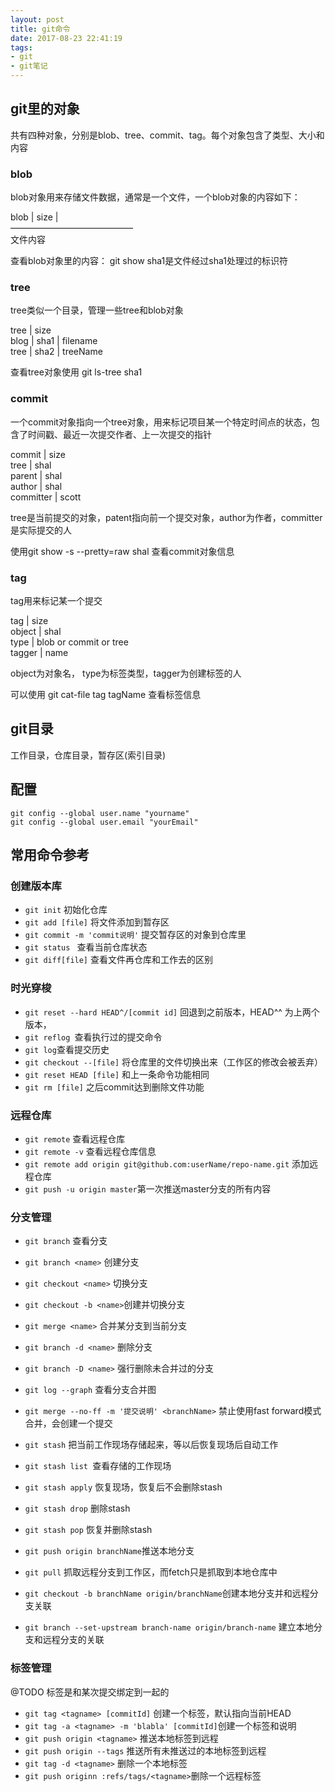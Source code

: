 ```yaml
---
layout: post
title: git命令
date: 2017-08-23 22:41:19
tags:
- git
- git笔记
---
```

## git里的对象
共有四种对象，分别是blob、tree、commit、tag。每个对象包含了类型、大小和内容
### blob
blob对象用来存储文件数据，通常是一个文件，一个blob对象的内容如下：

blob | size |       
——————————————      
文件内容

查看blob对象里的内容： git show <SHA1>  sha1是文件经过sha1处理过的标识符
<!-- more -->
### tree
tree类似一个目录，管理一些tree和blob对象

tree | size     
blog | sha1 | filename      
tree | sha2 | treeName  

查看tree对象使用 git ls-tree sha1

### commit
一个commit对象指向一个tree对象，用来标记项目某一个特定时间点的状态，包含了时间戳、最近一次提交作者、上一次提交的指针

commit | size   
tree | shal     
parent | shal   
author | shal   
committer | scott   

tree是当前提交的对象，patent指向前一个提交对象，author为作者，committer是实际提交的人

使用git show -s --pretty=raw shal 查看commit对象信息
### tag
tag用来标记某一个提交

tag | size  
object | shal   
type | blob or commit or tree   
tagger | name

object为对象名， type为标签类型，tagger为创建标签的人

可以使用 git cat-file tag tagName 查看标签信息

## git目录
工作目录，仓库目录，暂存区(索引目录)

## 配置
```
git config --global user.name "yourname"
git config --global user.email "yourEmail"
```

## 常用命令参考
### 创建版本库
- `git init` 初始化仓库
- `git add [file]` 将文件添加到暂存区
- `git commit -m 'commit说明'` 提交暂存区的对象到仓库里
- `git status ` 查看当前仓库状态
- `git diff[file]` 查看文件再仓库和工作去的区别
### 时光穿梭
- `git reset --hard HEAD^/[commit id]` 回退到之前版本，HEAD^^ 为上两个版本，
- `git reflog `查看执行过的提交命令
- `git log`查看提交历史
- `git checkout --[file]` 将仓库里的文件切换出来（工作区的修改会被丢弃）
- `git reset HEAD [file]` 和上一条命令功能相同
- `git rm [file]` 之后commit达到删除文件功能

### 远程仓库
- `git remote` 查看远程仓库
- `git remote -v` 查看远程仓库信息
- `git remote add origin git@github.com:userName/repo-name.git` 添加远程仓库
- `git push -u origin master`第一次推送master分支的所有内容

### 分支管理
- `git branch` 查看分支
- `git branch <name>` 创建分支
- `git checkout <name>` 切换分支
- `git checkout -b <name>`创建并切换分支
- `git merge <name>` 合并某分支到当前分支
- `git branch -d <name>` 删除分支
- `git branch -D <name>` 强行删除未合并过的分支
- `git log --graph` 查看分支合并图
- `git merge --no-ff -m '提交说明' <branchName>` 禁止使用fast forward模式合并，会创建一个提交


- `git stash` 把当前工作现场存储起来，等以后恢复现场后自动工作
- `git stash list `查看存储的工作现场
- `git stash apply` 恢复现场，恢复后不会删除stash
- `git stash drop` 删除stash
- `git stash pop` 恢复并删除stash

- `git push origin branchName`推送本地分支
- `git pull` 抓取远程分支到工作区，而fetch只是抓取到本地仓库中
- `git checkout -b branchName origin/branchName`创建本地分支并和远程分支关联
- `git branch --set-upstream branch-name origin/branch-name` 建立本地分支和远程分支的关联

### 标签管理
@TODO
标签是和某次提交绑定到一起的
- `git tag <tagname> [commitId]` 创建一个标签，默认指向当前HEAD
- `git tag -a <tagname> -m 'blabla' [commitId]`创建一个标签和说明
- `git push origin <tagname>` 推送本地标签到远程
- `git push origin --tags` 推送所有未推送过的本地标签到远程
- `git tag -d <tagname>` 删除一个本地标签
- `git push originn :refs/tags/<tagname>`删除一个远程标签